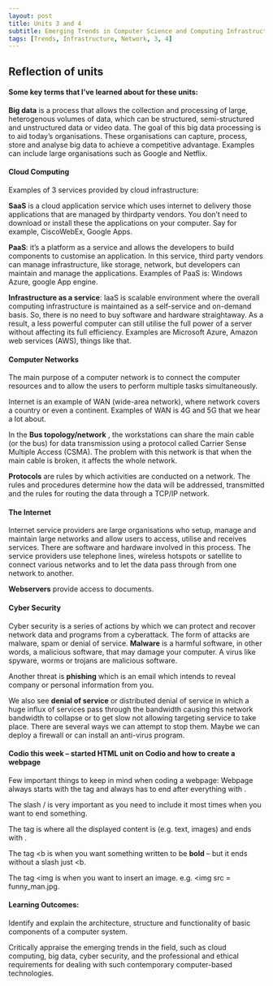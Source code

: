 ```yaml
---
layout: post
title: Units 3 and 4
subtitle: Emerging Trends in Computer Science and Computing Infrastructure and Network
tags: [Trends, Infrastructure, Network, 3, 4]
---
```


## Reflection of units

#### Some key terms that I’ve learned about for these units:
**Big data** is a process that allows the collection and processing of large, heterogenous volumes of data, which can be structured, semi-structured and unstructured data or video data. The goal of this big data processing is to aid today’s organisations. These organisations can capture, process, store and analyse big data to achieve a competitive advantage. Examples can include large organisations such as Google and Netflix.

#### Cloud Computing
Examples of 3 services provided by cloud infrastructure:</p>
**SaaS** is a cloud application service which uses internet to delivery those applications that are managed by thirdparty vendors. You don’t need to download or install these the applications on your computer. Say for example, CiscoWebEx, Google Apps.</p> 
**PaaS**: it’s a platform as a service and allows the developers to build components to customise an application. In this service, third party vendors can manage infrastructure, like storage, network, but developers can maintain and manage the applications. Examples of PaaS is: Windows Azure, google App engine.</p>
**Infrastructure as a service**: IaaS is scalable environment where the overall computing infrastructure is maintained as a self-service and on-demand basis. So, there is no need to buy software and hardware straightaway. As a result, a less powerful computer can still utilise the full power of a server without affecting its full efficiency. Examples are Microsoft Azure, Amazon web services (AWS), things like that.</p>

#### Computer Networks
The main purpose of a computer network is to connect the computer resources and to allow the users to perform multiple tasks simultaneously.</p>
Internet is an example of WAN (wide-area network), where network covers a country or even a continent. Examples of WAN is 4G and 5G that we hear a lot about.</p> 
In the **Bus topology/network** , the workstations can share the main cable (or the bus) for data transmission using a protocol called Carrier Sense Multiple Access (CSMA). The problem with this network is that when the main cable is broken, it affects the whole network.</p>
**Protocols** are rules by which activities are conducted on a network. The rules and procedures determine how the data will be addressed, transmitted and the rules for routing the data through a TCP/IP network.</p>

#### The Internet
Internet service providers are large organisations who setup, manage and maintain large networks and allow users to access, utilise and receives services. There are software and hardware involved in this process. The service providers use telephone lines, wireless hotspots or satellite to connect various networks and to let the data pass through from one network to another.</p>
**Webservers** provide access to documents.</p>

#### Cyber Security
Cyber security is a series of actions by which we can protect and recover network data and programs from a cyberattack. The form of attacks are malware, spam or denial of service.
**Malware** is a harmful software, in other words, a malicious software, that may damage your computer. A virus like spyware, worms or trojans are malicious software.</p>
Another threat is **phishing** which is an email which intends to reveal company or personal information from you.</p>
We also see **denial of service** or distributed denial of service in which a huge influx of services pass through the bandwidth causing this network bandwidth to collapse or to get slow not allowing targeting service to take place. There are several ways we can attempt to stop them. Maybe we can deploy a firewall or can install an anti-virus program.</p>


#### Codio this week – started HTML unit on Codio and how to create a webpage
Few important things to keep in mind when coding a webpage:
Webpage always starts with the tag <html> and always has to end after everything with </html>.</p>
The slash / is very important as you need to include it most times when you want to end something.</p>
The tag <body> is where all the displayed content is (e.g. text, images) and ends with </body>.</p>
The tag <b is when you want something written to be **bold** – but it ends without a slash just <b.</p>
The tag <img is when you want to insert an image.                     e.g. <img src = funny_man.jpg.</p>





#### Learning Outcomes:
Identify and explain the architecture, structure and functionality of basic components of a computer system.</p> 
Critically appraise the emerging trends in the field, such as cloud computing, big data, cyber security, and the professional and ethical requirements for dealing with such contemporary computer-based technologies.</p>
